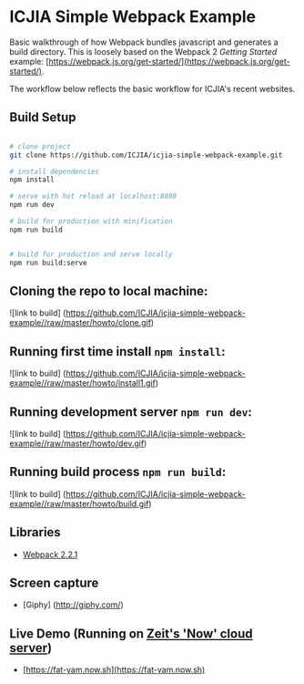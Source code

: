 # ICJIA Simple Webpack Example

Basic walkthrough of how Webpack bundles javascript and generates a build directory. This is loosely based on the Webpack 2 *Getting Started* example: [https://webpack.js.org/get-started/](https://webpack.js.org/get-started/).

The workflow below reflects the basic workflow for ICJIA's recent websites.

## Build Setup

``` bash

# clone project
git clone https://github.com/ICJIA/icjia-simple-webpack-example.git

# install dependencies
npm install

# serve with hot reload at localhost:8080
npm run dev

# build for production with minification
npm run build


# build for production and serve locally
npm run build:serve

```

## Cloning the repo to local machine:

![link to build] (https://github.com/ICJIA/icjia-simple-webpack-example//raw/master/howto/clone.gif)

## Running first time install ```npm install```:

![link to build] (https://github.com/ICJIA/icjia-simple-webpack-example//raw/master/howto/install1.gif)

## Running development server ```npm run dev```:

![link to build] (https://github.com/ICJIA/icjia-simple-webpack-example//raw/master/howto/dev.gif)

## Running build process ```npm run build```:

![link to build] (https://github.com/ICJIA/icjia-simple-webpack-example//raw/master/howto/build.gif)

## Libraries
- [Webpack 2.2.1](https://webpack.js.org/)

## Screen capture
- [Giphy] (http://giphy.com/)

## Live Demo (Running on [Zeit's 'Now' cloud server](https://zeit.co/blog/now-static))
- [https://fat-yam.now.sh](https://fat-yam.now.sh)
